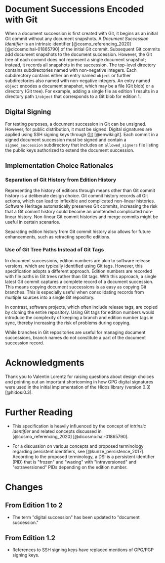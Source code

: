
# Document Successions Encoded with Git

When a document succession is first created with Git, it begins as an
initial Git commit without any document snapshots.
A *Document Succession Identifier* is an intrinsic identifier
[@cosmo_referencing_2020] [@dicosmo:hal-01865790] of the initial Git commit.
Subsequent Git commits add document snapshots to the document succession.
However, the Git tree of each commit does not represent a single document snapshot;
instead, it records all snapshots in the succession.
The top-level directory contains subdirectories named with non-negative integers.
Each subdirectory contains either an entry named `object` or further subdirectories also
named with non-negative integers.
An entry named `object` encodes a document snapshot,
which may be a file (Git blob) or a directory (Git tree).
For example, adding a single file as edition 1 results in a
directory path `1/object` that corresponds to a Git blob for edition 1.

<!-- copybreak -->

## Digital Signing

For testing purposes, a document succession in Git can be unsigned.
However, for public distribution, it must be signed.
Digital signatures are applied using SSH signing keys through
[Git](https://en.wikipedia.org/wiki/Git) [@enwiki:git].
Each commit in a signed document succession must be signed
and contain a `signed_succession` subdirectory that includes an
`allowed_signers` file listing the public keys authorized to extend the document
succession.

<!-- copybreak -->

## Implementation Choice Rationales

### Separation of Git History from Edition History

Representing the history of editions through means other than Git commit history
is a deliberate design choice.
Git commit history records all Git actions,
which can lead to inflexible and complicated non-linear histories.
Software Heritage automatically preserves Git commits,
increasing the risk that a Git commit history could become
an unintended complicated non-linear history.
Non-linear Git commit histories and merge commits might be useful in certain scenarios.

Separating edition history from Git commit history also allows
for future enhancements, such as retracting specific editions.

<!-- copybreak -->

### Use of Git Tree Paths Instead of Git Tags

In document successions, edition numbers are akin to software release versions,
which are typically identified using Git tags.
However, this specification adopts a different approach.
Edition numbers are recorded with file paths in Git trees rather than Git tags.
With this approach, a single latest Git commit captures a complete record of a document succession.
This means copying document successions is as easy as copying Git branches.
This is especially useful when consolidating records from multiple sources into a single Git repository.

In contrast, software projects, which often include release tags,
are copied by cloning the entire repository.
Using Git tags for edition numbers would
introduce the complexity of keeping a branch and edition number tags in sync,
thereby increasing the risk of problems during copying.

While branches in Git repositories are useful for managing document successions,
branch names do not constitute a part of the document succession record.

<!-- copybreak -->

# Acknowledgments

Thank you to Valentin Lorentz for raising questions about design choices
and pointing out an important shortcoming in how GPG digital signatures were used
in the initial implementation of the Hidos library (version 0.3) [@hidos:0.3].


# Further Reading

* This specification is heavily influenced by the concept of *intrinsic identifier* and
  related concepts discussed in
  [@cosmo_referencing_2020] [@dicosmo:hal-01865790].

* For a discussion on various concepts and proposed terminology regarding persistent
  identifiers, see [@kunze_persistence_2017]. According to the proposed terminology, a DSI is a
  persistent identifier (PID) that is "frozen" and "waxing" with "intraversioned"
  and "extraversioned" PIDs depending on the edition number.


# Changes

## From Edition 1 to 2

* The term "digital succession" has been updated to "document succession."

## From Edition 1.2

* References to SSH signing keys have replaced mentions of GPG/PGP signing keys.

